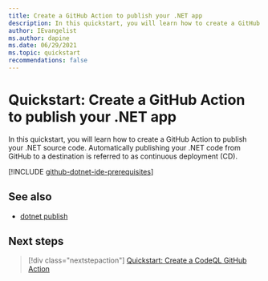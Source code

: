 ```yaml
---
title: Create a GitHub Action to publish your .NET app
description: In this quickstart, you will learn how to create a GitHub Action to publish your .NET source code.
author: IEvangelist
ms.author: dapine
ms.date: 06/29/2021
ms.topic: quickstart
recommendations: false
---
```


# Quickstart: Create a GitHub Action to publish your .NET app

In this quickstart, you will learn how to create a GitHub Action to publish your .NET source code. Automatically publishing your .NET code from GitHub to a destination is referred to as continuous deployment (CD).

[!INCLUDE [github-dotnet-ide-prerequisites](includes/github-dotnet-ide-prerequisites.md)]

## See also

- [dotnet publish](../core/tools/dotnet-publish.md)

## Next steps

> [!div class="nextstepaction"]
> [Quickstart: Create a CodeQL GitHub Action](dotnet-secure-github-action.md)
